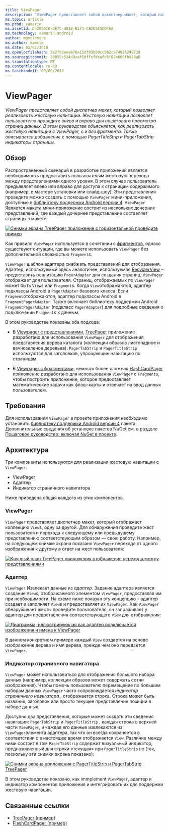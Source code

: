 ```yaml
---
title: ViewPager
description: "ViewPager представляет собой диспетчер макет, который позволяет реализовать жестовую навигации. Жестовую навигации позволяет пользователю проведите влево и вправо для пошагового просмотра страниц данных. В этом руководстве объясняется, как реализовать жестовую навигации с ViewPager, с и без фрагмента. Также описывается добавление с помощью PagerTitleStrip и PagerTabStrip индикаторы страницы."
ms.topic: article
ms.prod: xamarin
ms.assetid: D42896C0-DE7C-4818-B171-CB2D5E5DD46A
ms.technology: xamarin-android
author: mgmclemore
ms.author: mamcle
ms.date: 03/01/2018
ms.openlocfilehash: 5e2f93eea970a15df03b00cc962ca7482624973d
ms.sourcegitcommit: 30055c534d9caf5dffcfdeafd6f08e666fb870a8
ms.translationtype: MT
ms.contentlocale: ru-RU
ms.lasthandoff: 03/09/2018
---
```

# <a name="viewpager"></a>ViewPager

_ViewPager представляет собой диспетчер макет, который позволяет реализовать жестовую навигации. Жестовую навигации позволяет пользователю проведите влево и вправо для пошагового просмотра страниц данных. В этом руководстве объясняется, как реализовать жестовую навигации с ViewPager, с и без фрагмента. Также описывается добавление с помощью PagerTitleStrip и PagerTabStrip индикаторы страницы._

 
## <a name="overview"></a>Обзор

Распространенный сценарий в разработке приложений является необходимость предоставить пользователям жестовую перехода между представлениями одного уровня. В этом случае пользователь предъявляет влево или вправо для доступа к страницам содержимого (например, в мастере установки или слайд-шоу). Эти представления проведите можно создать с помощью `ViewPager` мини-приложения, доступные в [библиотеку поддержки Android версии 4](https://www.nuget.org/packages/Xamarin.Android.Support.v4/). `ViewPager` Является макета мини-приложение состоит из нескольких дочерних представлений, где каждый дочернее представление составляет страницы в макете: 

[![Снимки экрана TreePager приложение с горизонтальной проведите пример](images/01-intro-sml.png)](images/01-intro.png#lightbox)

Как правило `ViewPager` используется в сочетании с [фрагментов](https://developer.xamarin.com/guides/android/platform_features/fragments/), однако существуют ситуации, где вы можете использовать `ViewPager` без дополнительной сложностью `Fragment`s.

`ViewPager` шаблон адаптера снабжать представлений для отображения. Адаптер, используемый здесь аналогичен, используемая [RecyclerView](~/android/user-interface/layouts/recycler-view/index.md) &ndash; предоставить реализацию `PagerAdapter` для создания страниц, `ViewPager` отображает для пользователя. Страниц, отображаемых по `ViewPager` может быть `View`s или `Fragment`s. Когда `View`отображаются, адаптер подклассы Android в `PagerAdapter` базового класса. Если `Fragment`отображаются, адаптер подклассы Android в `FragmentPagerAdapter`. Также включает библиотеку поддержки Android `FragmentPagerAdapter` (подкласс `PagerAdapter`) для подробные сведения о подключении `Fragment`s к данным. 

В этом руководстве показаны оба подхода: 

-   В [Viewpager с представлениями](~/android/user-interface/controls/view-pager/viewpager-and-views.md), [TreePager](https://developer.xamarin.com/samples/monodroid/UserInterface/TreePager/) приложение разработано для использования `ViewPager` для отображения представления дерева каталога (коллекции образов листопадное и вечнозеленое деревьев). 
    `PagerTabStrip`  и `PagerTitleStrip` используются для заголовков, упрощающие навигацию по страницам.

-   В [Viewpager с фрагментами](~/android/user-interface/controls/view-pager/viewpager-and-fragments.md), немного более сложная [FlashCardPager](https://developer.xamarin.com/samples/monodroid/UserInterface/TreePager/) приложение разработано для использования `ViewPager` с `Fragment`s, чтобы построить приложение, которое предоставляет математические задачи как флэш-карты и отвечает на ввод данных пользователем. 


## <a name="requirements"></a>Требования

Для использования `ViewPager` в проекте приложения необходимо установить [библиотеку поддержки Android версии 4](https://www.nuget.org/packages/Xamarin.Android.Support.v4/) пакета. Дополнительные сведения об установке пакетов NuGet см. в разделе [Пошаговое руководство: включая NuGet в проекте](https://docs.microsoft.com/visualstudio/mac/nuget-walkthrough). 

 
## <a name="architecture"></a>Архитектура

Три компоненты используются для реализации жестовую навигации с `ViewPager`:

-   ViewPager
-   Адаптер
-   Индикатор страничного навигатора

Ниже приведена общая каждого из этих компонентов.



### <a name="viewpager"></a>ViewPager

`ViewPager` представляет диспетчер макет, который отображает коллекцию `View`s, одну за другой. Для обнаружения проведите жест пользователя и перехода к следующему или предыдущему представлению соответствующим образом — свою работу. Например, на следующем снимке экрана показано `ViewPager` перехода от одного изображения к другому в ответ на жест пользователя: 

[![Крупный план TreePager приложения отображение перехода между представлениями](images/02-transition-sml.png)](images/02-transition.png#lightbox)


### <a name="adapter"></a>Адаптер

`ViewPager` Извлекает данные из *адаптер*. Задание адаптера является создание `View`s, отображаемого элементом `ViewPager`, предоставляя им при необходимости. На схеме ниже показан эту концепцию &ndash; адаптер создает и заполняет `View`s и предоставляет их `ViewPager`. Как `ViewPager` обнаруживает жесты проведите пользователя, он запрашивает у адаптер для предоставления соответствующего `View` для отображения: 

[![Диаграмма, иллюстрирующая как адаптер подключается изображения и имена к ViewPager](images/03-adapter-sml.png)](images/03-adapter.png#lightbox)

В данном конкретном примере каждый `View` создается на основе изображение дерева и имя дерева, прежде чем оно передается `ViewPager`. 



### <a name="pager-indicator"></a>Индикатор страничного навигатора

`ViewPager` может использоваться для отображения большого набора данных (например, коллекции образов может содержать сотни изображения). Чтобы помочь пользователю перемещение по большим наборам данных `ViewPager` часто сопровождается *индикатор страничного навигатора* , отображается строка. Строка может быть название, заголовок или просто текущее представление позиции в наборе данных. 

Доступно два представления, которые может создать эти сведения навигации: `PagerTabStrip` и `PagerTitleStrip.` каждая строка в верхней части `ViewPager`, и каждая его данные извлекаются из `ViewPager`элемента адаптера, так что он всегда сохраняется в соответствии с в настоящее время отображается `View`. Различие между ними состоит в том `PagerTabStrip` содержит визуальный индикатор, предназначенный для строки «текущая» при `PagerTitleStrip` не (так, поскольку эти снимки экрана показано): 

[![Снимки экрана приложения с PagerTitleStrip и PagerTabStrip TreePager](images/04-comparison-sml.png)](images/04-comparison.png#lightbox)

В этом руководстве показано, как immplement `ViewPager`, адаптер и индикатор компонентов приложения и интегрировать их для поддержки жестовую навигации. 



## <a name="related-links"></a>Связанные ссылки

- [TreePager (пример)](https://developer.xamarin.com/samples/monodroid/UserInterface/TreePager)
- [FlashCardPager (пример)](https://developer.xamarin.com/samples/monodroid/UserInterface/FlashCardPager)
